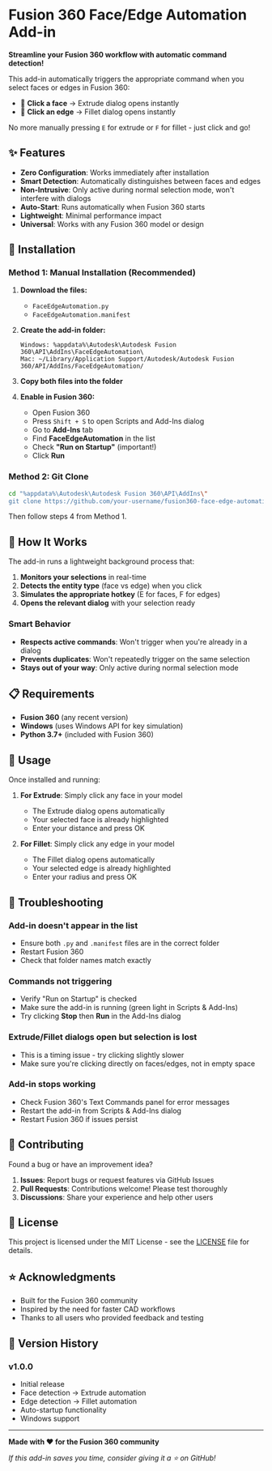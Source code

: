 # Fusion 360 Face/Edge Automation Add-in

**Streamline your Fusion 360 workflow with automatic command detection!**

This add-in automatically triggers the appropriate command when you select faces or edges in Fusion 360:
- 🔶 **Click a face** → Extrude dialog opens instantly
- 📏 **Click an edge** → Fillet dialog opens instantly

No more manually pressing `E` for extrude or `F` for fillet - just click and go!

## ✨ Features

- **Zero Configuration**: Works immediately after installation
- **Smart Detection**: Automatically distinguishes between faces and edges
- **Non-Intrusive**: Only active during normal selection mode, won't interfere with dialogs
- **Auto-Start**: Runs automatically when Fusion 360 starts
- **Lightweight**: Minimal performance impact
- **Universal**: Works with any Fusion 360 model or design

## 🚀 Installation

### Method 1: Manual Installation (Recommended)

1. **Download the files:**
   - `FaceEdgeAutomation.py`
   - `FaceEdgeAutomation.manifest`

2. **Create the add-in folder:**
   ```
   Windows: %appdata%\Autodesk\Autodesk Fusion 360\API\AddIns\FaceEdgeAutomation\
   Mac: ~/Library/Application Support/Autodesk/Autodesk Fusion 360/API/AddIns/FaceEdgeAutomation/
   ```

3. **Copy both files into the folder**

4. **Enable in Fusion 360:**
   - Open Fusion 360
   - Press `Shift + S` to open Scripts and Add-Ins dialog
   - Go to **Add-Ins** tab
   - Find **FaceEdgeAutomation** in the list
   - Check **"Run on Startup"** (important!)
   - Click **Run**

### Method 2: Git Clone

```bash
cd "%appdata%\Autodesk\Autodesk Fusion 360\API\AddIns\"
git clone https://github.com/your-username/fusion360-face-edge-automation.git FaceEdgeAutomation
```

Then follow steps 4 from Method 1.

## 🎯 How It Works

The add-in runs a lightweight background process that:

1. **Monitors your selections** in real-time
2. **Detects the entity type** (face vs edge) when you click
3. **Simulates the appropriate hotkey** (E for faces, F for edges)
4. **Opens the relevant dialog** with your selection ready

### Smart Behavior

- **Respects active commands**: Won't trigger when you're already in a dialog
- **Prevents duplicates**: Won't repeatedly trigger on the same selection
- **Stays out of your way**: Only active during normal selection mode

## 📋 Requirements

- **Fusion 360** (any recent version)
- **Windows** (uses Windows API for key simulation)
- **Python 3.7+** (included with Fusion 360)

## 🔧 Usage

Once installed and running:

1. **For Extrude**: Simply click any face in your model
   - The Extrude dialog opens automatically
   - Your selected face is already highlighted
   - Enter your distance and press OK

2. **For Fillet**: Simply click any edge in your model
   - The Fillet dialog opens automatically  
   - Your selected edge is already highlighted
   - Enter your radius and press OK

## 🐛 Troubleshooting

### Add-in doesn't appear in the list
- Ensure both `.py` and `.manifest` files are in the correct folder
- Restart Fusion 360
- Check that folder names match exactly

### Commands not triggering
- Verify "Run on Startup" is checked
- Make sure the add-in is running (green light in Scripts & Add-Ins)
- Try clicking **Stop** then **Run** in the Add-Ins dialog

### Extrude/Fillet dialogs open but selection is lost
- This is a timing issue - try clicking slightly slower
- Make sure you're clicking directly on faces/edges, not in empty space

### Add-in stops working
- Check Fusion 360's Text Commands panel for error messages
- Restart the add-in from Scripts & Add-Ins dialog
- Restart Fusion 360 if issues persist

## 🤝 Contributing

Found a bug or have an improvement idea?

1. **Issues**: Report bugs or request features via GitHub Issues
2. **Pull Requests**: Contributions welcome! Please test thoroughly
3. **Discussions**: Share your experience and help other users

## 📄 License

This project is licensed under the MIT License - see the [LICENSE](LICENSE) file for details.

## ⭐ Acknowledgments

- Built for the Fusion 360 community
- Inspired by the need for faster CAD workflows
- Thanks to all users who provided feedback and testing

## 🔄 Version History

### v1.0.0
- Initial release
- Face detection → Extrude automation
- Edge detection → Fillet automation
- Auto-startup functionality
- Windows support

---

**Made with ❤️ for the Fusion 360 community**

*If this add-in saves you time, consider giving it a ⭐ on GitHub!*

